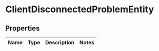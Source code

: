 
# ClientDisconnectedProblemEntity

## Properties
Name | Type | Description | Notes
------------ | ------------- | ------------- | -------------



